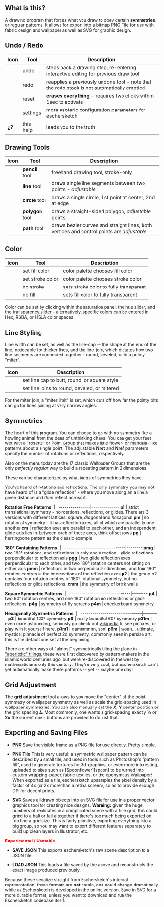 <slot name="header"></slot>

## What is this?


A drawing program that forces what you draw to obey certain __symmetries__, or regular patterns.  It allows for export
into a bitmap PNG Tile for use with fabric design and wallpaper as well as SVG for graphic design.

## Undo / Redo

Icon   | Tool | Description
-------|------|-------------------
<span class="icon-undo"/>| undo | steps back a drawing step, re-entering interactive editing for previous draw tool
<span class="icon-redo"/>| redo | reapplies a previously undone tool - note that the redo stack is not automatically emptied
<span class="icon-bin"/>| reset | __erases everything__ - requires two clicks within 1sec to activate
<span class="icon-cog"/>| settings | more esoteric configuration parameters for eschersketch
 __¿?__ | this help | leads you to the truth

 ## Drawing Tools

 Icon   | Tool | Description
 -------|------|-------------------
 <span class="icon-pencil"/>  | __pencil__ tool | freehand drawing tool, stroke-only
 <span class="icon-line"/> | __line__ tool | draws single line segments between two points - _adjustable_
 <span class="icon-radio-unchecked"/> | __circle__ tool | draws a single circle, 1st point at center, 2nd at edge
 <span class="icon-hexagon"/> | __polygon__ tool | draws a straight-sided polygon, _adjustable_ points
 <span class="icon-pen"/>| __path__ tool | draws bezier curves and straight lines, both vertices and control points are _adjustable_

 ## Color

 Icon   | Tool | Description
 -------|------|-------------------
 <span class="icon-fill"/>| set fill color | color palette chooses fill color
 <span class="icon-stroke"/>| set stroke color | color palette chooses stroke color
 <span class="icon-no-stroke"> <span class="path1"></span><span class="path2"></span></span>| no stroke | sets stroke color to fully transparent
 <span class="icon-no-fill"> <span class="path1"></span><span class="path2"></span></span>| no fill | sets fill color to fully transparent

Color can be set by clicking within the saturation panel, the hue slider, and the transparency slider - alternatively, specific colors can be entered in Hex, RGBA, or HSLA color spaces.

## Line Styling

Line width can be set, as well as the line-cap -- the shape at the end of the line, noticeable for thicker lines, and the line-join, which dictates how two line segments are connected together - round, beveled, or in a pointy "miter".

Icon   | Description
-------|-------------------------
<span class="icon-linecap-butt"/><span class="icon-linecap-round"/><span class="icon-linecap-square"/> | set line cap to butt, round, or square style
<span class="icon-linejoin-round"/><span class="icon-linejoin-bevel"/><span class="icon-linejoin-miter"/> | set line joins to round, beveled, or mitered

For the miter join, a "miter limit" is set, which cuts off how far the pointy bits can go for lines joining at very narrow angles.

## Symmetries

The heart of this program.  You can choose to go with no symmetry like a howling animal from the dens of unthinking chaos.  You can get your feet wet with a "rosette" or [Point Group][1] that makes little flower- or mandala- like patterns about a single point.  The adjustable __Nrot__ and __Nref__ parameters specify the number of rotations or reflections, respectively.

Also on the menu today are the 17 classic [Wallpaper Groups][2] that are the only _perfectly regular_ way to build a repeating pattern in 2 dimensions.

These can be characterized by what _kinds_ of symmetries they have.

You've heard of rotations and reflections.  The only symmetry you may not have heard of is a "glide reflection" - where you move along an a line a given distance and _then_ reflect across it.

__Rotation Free Patterns__
&nbsp;| &nbsp;
----------------|--------------
__p1__  | strict translational symmetry - no rotations, reflections, or glides.  There are 3 versions with different lattices: square, <i>diag</i>onal and <i>hex</i>agonal
__pm__  | no rotational symmetry - it has reflection axes, all of which are parallel to one-another
__cm__  | reflection axes are parallel to each other, and an independent glide axis lies in-between each of these axes, think offset rows
__pg__  | herringbone pattern as the classic example


__180&deg; Containing Patterns__
&nbsp;| &nbsp;
-------------------------------|--------
__pmg__ | two 180&deg; rotations, and reflections in only one direction - glide reflections perpendicular to reflection axis
__pgg__ | two glide reflection axes perpendicular to each other, and two 180&deg; rotation centers not sitting on either axis
__pmm__ | reflections in two perpendicular directions, and four 180&deg; rotation centres at the intersections of the reflection axes
__p2__  | the group p2 contains four rotation centres of 180&deg; rotational symmetry, but no reflections or glide reflections.
__cmm__ | the symmetry of brick walls

__Square Symmetric Patterns__
&nbsp;| &nbsp;
-------------------------------|--------
__p4__  | two 90&deg; rotation centres, and one 180&deg; rotation no reflections or glide reflections.
__p4g__ | symmetry of fly screens
__p4m__ | checkerboard symmetry

__Hexagonally Symmetric Patterns__
&nbsp;| &nbsp;
-------------------------------|--------
__p3__  | beautiful 120&deg; symmetry
__p6__  | really beautiful 60&deg; symmetry
__p31m__ | even more astounding, seriously go check out [wikipedia][2] to see pictures, or play with it yourself here.
__p3m1__ | dammmnnn, son!
__p6m__  | woah... ultimate, mystical pinnacle of perfect 2d symmetry, commonly seen in persian art, this is the default one set at the beginning

There are other ways of "almost" symmetrically tiling the plane in ["aperiodic" tilings][3], these were first discovered by pattern-makers in the islamic world centuries ago, but were re-discovered in the west by mathematicians only this century.  They're very cool, but eschersketch can't yet automatically make these patterns -- yet -- maybe one day!

## Grid Adjustment

The __grid adjustment__ tool allows to you move the "center" of the point-symmetry or wallpaper symmetry as well as scale the grid-spacing used in wallpaper symmetries.  You can also manually set the __X__, __Y__ center position or the grid spacing __Δ__.  Most commonly, one wants a grid-spacing exactly __½__ or __2x__ the current one - buttons are provided to do just that.

## Exporting and Saving Files

* __PNG__ Save the visible frame as a PNG file for use directly.  Pretty simple.

* __PNG Tile__ This is very useful: a symmetric wallpaper pattern can be described by a small tile, and used in tools such as Photoshop's "pattern fill", used to generate textures for 3d-graphics, or even more interesting, uploaded to sites such as [Spoonflower][spoon] to be turned into custom wrapping-paper, fabric textiles, or the eponymous Wallpaper!  When exported as a tile, eschersketch upsamples the pixel density by a factor of 4x (or 2x more than a retina screen), so as to provide enough DPI for decent prints.

* __SVG__ Saves all drawn objects into an SVG file for use in a proper vector graphics tool for creating nice designs.  __Warning:__ given the huge numbers of replicates in a complicated scene with a fine grid, this could grind to a halt or fail altogether if there's too much being exported on too fine a grid size.  This is fairly primitive, exporting everything into a big group, so you may want to export different features separately to build up clean layers in Illustrator, etc.

<span style="color:#f00"><b>Experimental / Unstable</b></span>

* __SAVE JSON__  This exports eschersketch's raw scene description to a JSON file.

* __LOAD JSON__ This loads a file saved by the above and reconstructs the exact image produced previously.

Because these serialize straight from Eschersketch's internal representation, these formats are __not__ stable, and could change dramatically while as Eschersketch is developed in the online version.  Save in SVG for a more durable format, unless you want to download and run the Eschersketch codebase itself.

<slot name="footer"></slot>

[1]: https://en.wikipedia.org/wiki/Point_group
[2]: https://en.wikipedia.org/wiki/Wallpaper_group
[3]: https://en.wikipedia.org/wiki/Aperiodic_tiling
[spoonup]: https://www.spoonflower.com/designs/new
[designa]: https://www.amazon.com/Designa-Wooden-Books/dp/1620406594
